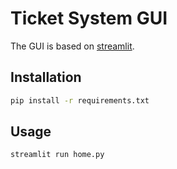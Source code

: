 # Ticket System GUI
The GUI is based on [streamlit](https://www.streamlit.io/).

## Installation
```bash
pip install -r requirements.txt
```

## Usage
```bash
streamlit run home.py
```